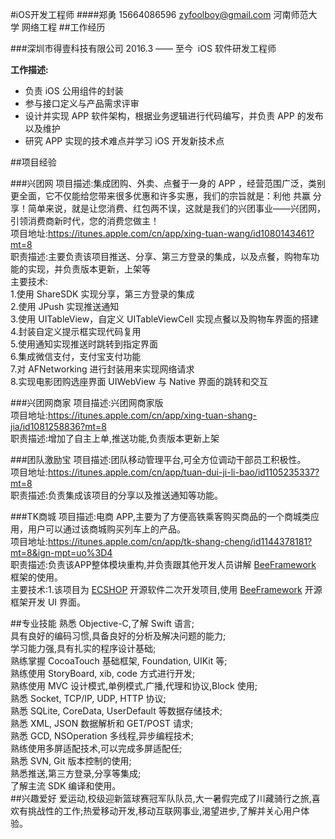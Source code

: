 #iOS开发工程师
####郑勇   15664086596   zyfoolboy@gmail.com   河南师范大学   网络工程
##工作经历

###深圳市得壹科技有限公司
2016.3 —— 至今  iOS 软件研发工程师

**工作描述:**
* 负责 iOS 公用组件的封装
* 参与接口定义与产品需求评审
* 设计并实现 APP 软件架构，根据业务逻辑进行代码编写，并负责 APP 的发布以及维护
* 研究 APP 实现的技术难点并学习 iOS 开发新技术点

##项目经验


###兴团网
项目描述:集成团购、外卖、点餐于一身的 APP ，经营范围广泛，类别更全面，它不仅能给您带来很多优惠和许多实惠，我们的宗旨就是：利他 共赢 分享！简单来说，就是让您消费、红包两不误，这就是我们的兴团事业——兴团网，引领消费商新时代，您的消费您做主！<br/>
项目地址:https://itunes.apple.com/cn/app/xing-tuan-wang/id1080143461?mt=8<br/>
职责描述:主要负责该项目推送、分享、第三方登录的集成，以及点餐，购物车功能的实现，并负责版本更新，上架等<br/>
主要技术:<br/>
1.使用 ShareSDK 实现分享，第三方登录的集成<br/>
2.使用 JPush 实现推送通知<br/>
3.使用 UITableView，自定义 UITableViewCell 实现点餐以及购物车界面的搭建<br/>
4.封装自定义提示框实现代码复用<br/>
5.使用通知实现推送时跳转到指定界面<br/>
6.集成微信支付，支付宝支付功能<br/>
7.对 AFNetworking 进行封装用来实现网络请求<br/>
8.实现电影团购选座界面 UIWebView 与 Native 界面的跳转和交互<br/>

###兴团网商家
项目描述:兴团网商家版<br/>
项目地址:https://itunes.apple.com/cn/app/xing-tuan-shang-jia/id1081258836?mt=8<br/>
职责描述:增加了自主上单,推送功能,负责版本更新上架<br/>

###团队激励宝
项目描述:团队移动管理平台,可全方位调动干部员工积极性。<br/>
项目地址:https://itunes.apple.com/cn/app/tuan-dui-ji-li-bao/id1105235337?mt=8<br/>
职责描述:负责集成该项目的分享以及推送通知等功能。<br/>

###TK商城
项目描述:电商 APP,主要为了方便高铁乘客购买商品的一个商城类应用，用户可以通过该商城购买列车上的产品。<br />
项目地址:https://itunes.apple.com/cn/app/tk-shang-cheng/id1144378181?mt=8&ign-mpt=uo%3D4<br/>
职责描述:负责该APP整体模块重构,并负责跟其他开发人员讲解 [BeeFramework](https://github.com/gavinkwoe/BeeFramework) 框架的使用。<br />
主要技术:1.该项目为 [ECSHOP](http://www.ecshop.com/) 开源软件二次开发项目,使用 [BeeFramework](https://github.com/gavinkwoe/BeeFramework) 开源框架开发 UI 界面。<br/>



##专业技能
熟悉 Objective-C,了解 Swift 语言;<br />
具有良好的编码习惯,具备良好的分析及解决问题的能力;<br />
学习能力强,具有扎实的程序设计基础;<br />
熟练掌握 CocoaTouch 基础框架, Foundation, UIKit 等;<br />
熟练使用 StoryBoard, xib, code 方式进行开发;<br />
熟练使用 MVC 设计模式,单例模式,广播,代理和协议,Block 使用;<br />
熟悉 Socket, TCP/IP, UDP, HTTP 协议;<br />
熟悉 SQLite, CoreData, UserDefault 等数据存储技术;<br />
熟悉 XML, JSON 数据解析和 GET/POST 请求;<br />
熟悉 GCD, NSOperation 多线程,异步编程技术;<br />
熟练使用多屏适配技术,可以完成多屏适配任;<br />
熟悉 SVN, Git 版本控制的使用;<br />
熟悉推送,第三方登录,分享等集成;<br/>
了解主流 SDK 编译和使用。<br />
##兴趣爱好
爱运动,校级迎新篮球赛冠军队队员,大一暑假完成了川藏骑行之旅,喜欢有挑战性的工作;热爱移动开发,移动互联网事业,渴望进步,了解并关心用户体验。
